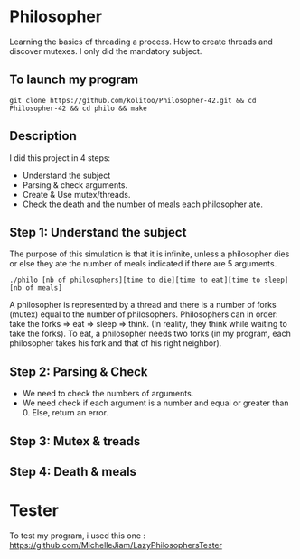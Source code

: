 # Philosopher

Learning the basics of threading a process.
How to create threads and discover mutexes.
I only did the mandatory subject.

## To launch my program

 ```
git clone https://github.com/kolitoo/Philosopher-42.git && cd Philosopher-42 && cd philo && make
 ```
 
## Description

I did this project in 4 steps:
* Understand the subject
* Parsing & check arguments.
* Create & Use mutex/threads.
* Check the death and the number of meals each philosopher ate.

## Step 1: Understand the subject

The purpose of this simulation is that it is infinite, unless a philosopher dies or else they ate the number of meals indicated if there are 5 arguments.
 ```
 ./philo [nb of philosophers][time to die][time to eat][time to sleep][nb of meals]
 ```
A philosopher is represented by a thread and there is a number of forks (mutex) equal to the number of philosophers. 
Philosophers can in order: take the forks => eat => sleep => think. (In reality, they think while waiting to take the forks).
To eat, a philosopher needs two forks (in my program, each philosopher takes his fork and that of his right neighbor).

## Step 2: Parsing & Check

- We need to check the numbers of arguments.
- We need check if each argument is a number and equal or greater than 0. Else, return an error.

## Step 3: Mutex & treads

## Step 4: Death & meals

# Tester
To test my program, i used this one :
https://github.com/MichelleJiam/LazyPhilosophersTester
